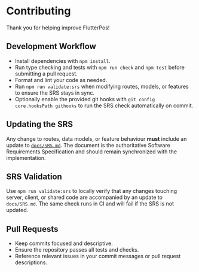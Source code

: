# Contributing

Thank you for helping improve FlutterPos!

## Development Workflow
- Install dependencies with `npm install`.
- Run type checking and tests with `npm run check` and `npm test` before submitting a pull request.
- Format and lint your code as needed.
- Run `npm run validate:srs` when modifying routes, models, or features to ensure the SRS stays in sync.
- Optionally enable the provided git hooks with `git config core.hooksPath githooks` to run the SRS check automatically on commit.

## Updating the SRS
Any change to routes, data models, or feature behaviour **must** include an update to [`docs/SRS.md`](docs/SRS.md). The document is the authoritative Software Requirements Specification and should remain synchronized with the implementation.

## SRS Validation
Use `npm run validate:srs` to locally verify that any changes touching server, client, or shared code are accompanied by an update to `docs/SRS.md`. The same check runs in CI and will fail if the SRS is not updated.

## Pull Requests
- Keep commits focused and descriptive.
- Ensure the repository passes all tests and checks.
- Reference relevant issues in your commit messages or pull request descriptions.

